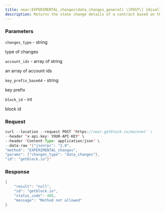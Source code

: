 ```yaml
---
title: near:EXPERIMENTAL_changes(data_changes_general) \[POST\] {disallowed}
description: Returns the state change details of a contract based on the key prefix(encoded to base64). Pass an empty string for this param if you wouldlike to return all state changes.
---
```


### Parameters


`changes_type` - string

type of changes

`account_ids` - array of string

an array of account ids

`key_prefix_base64` - string

key prefix

`block_id` - int

block id

### Request

``` java
curl --location --request POST 'https://near.getblock.io/mainnet' \ 
--header 'x-api-key: YOUR-API-KEY' \ 
--header 'Content-Type: application/json' \ 
--data-raw '{"jsonrpc": "2.0",
"method": "EXPERIMENTAL_changes",
"params": {"changes_type": "data_changes"},
"id": "getblock.io"}'
```

###  Response

``` java
{
    "result": "null",
    "id": "getblock.io",
    "status_code": 405,
    "message": "Method not allowed"
}
```

